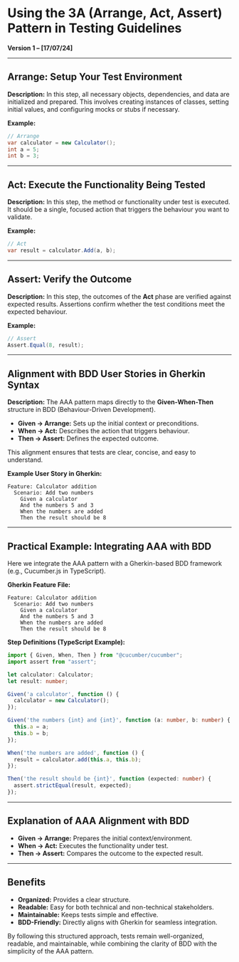 # Using the 3A (Arrange, Act, Assert) Pattern in Testing Guidelines

**Version 1 – [17/07/24]**

---

## Arrange: Setup Your Test Environment
**Description:** In this step, all necessary objects, dependencies, and data are initialized and prepared. This involves creating instances of classes, setting initial values, and configuring mocks or stubs if necessary.

**Example:**
```csharp
// Arrange
var calculator = new Calculator();
int a = 5;
int b = 3;
```

---

## Act: Execute the Functionality Being Tested
**Description:** In this step, the method or functionality under test is executed. It should be a single, focused action that triggers the behaviour you want to validate.

**Example:**
```csharp
// Act
var result = calculator.Add(a, b);
```

---

## Assert: Verify the Outcome
**Description:** In this step, the outcomes of the **Act** phase are verified against expected results. Assertions confirm whether the test conditions meet the expected behaviour.

**Example:**
```csharp
// Assert
Assert.Equal(8, result);
```

---

## Alignment with BDD User Stories in Gherkin Syntax
**Description:** The AAA pattern maps directly to the **Given-When-Then** structure in BDD (Behaviour-Driven Development).

- **Given → Arrange:** Sets up the initial context or preconditions.
- **When → Act:** Describes the action that triggers behaviour.
- **Then → Assert:** Defines the expected outcome.

This alignment ensures that tests are clear, concise, and easy to understand.

**Example User Story in Gherkin:**
```gherkin
Feature: Calculator addition
  Scenario: Add two numbers
    Given a calculator
    And the numbers 5 and 3
    When the numbers are added
    Then the result should be 8
```

---

## Practical Example: Integrating AAA with BDD
Here we integrate the AAA pattern with a Gherkin-based BDD framework (e.g., Cucumber.js in TypeScript).

**Gherkin Feature File:**
```gherkin
Feature: Calculator addition
  Scenario: Add two numbers
    Given a calculator
    And the numbers 5 and 3
    When the numbers are added
    Then the result should be 8
```

**Step Definitions (TypeScript Example):**
```typescript
import { Given, When, Then } from "@cucumber/cucumber";
import assert from "assert";

let calculator: Calculator;
let result: number;

Given('a calculator', function () {
  calculator = new Calculator();
});

Given('the numbers {int} and {int}', function (a: number, b: number) {
  this.a = a;
  this.b = b;
});

When('the numbers are added', function () {
  result = calculator.add(this.a, this.b);
});

Then('the result should be {int}', function (expected: number) {
  assert.strictEqual(result, expected);
});
```

---

## Explanation of AAA Alignment with BDD
- **Given → Arrange:** Prepares the initial context/environment.
- **When → Act:** Executes the functionality under test.
- **Then → Assert:** Compares the outcome to the expected result.

---

## Benefits
- **Organized:** Provides a clear structure.
- **Readable:** Easy for both technical and non-technical stakeholders.
- **Maintainable:** Keeps tests simple and effective.
- **BDD-Friendly:** Directly aligns with Gherkin for seamless integration.

By following this structured approach, tests remain well-organized, readable, and maintainable, while combining the clarity of BDD with the simplicity of the AAA pattern.

